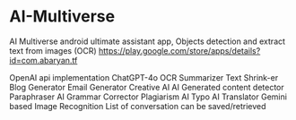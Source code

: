 # AI-Multiverse
AI Multiverse android ultimate assistant app, Objects detection and extract text from images (OCR)
https://play.google.com/store/apps/details?id=com.abaryan.tf


OpenAI api implementation
  ChatGPT-4o
  OCR
  Summarizer
  Text Shrink-er
  Blog Generator
  Email Generator
  Creative AI
  AI Generated content detector
  Paraphraser AI
  Grammar Corrector
  Plagiarism AI
  Typo AI
  Translator
  Gemini based Image Recognition
  List of conversation can be saved/retrieved
